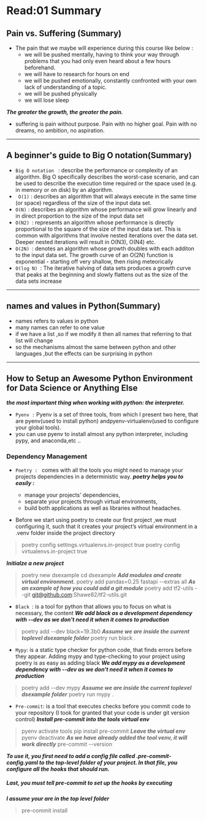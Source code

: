 # Read:01 Summary
## Pain vs. Suffering (Summary)
* The pain that we maybe will  experience during this course like below :
  * we will be pushed mentally, having to think your way through problems that you had only even heard about a few hours beforehand.
  * we will have to research for hours on end
  * we will be pushed emotionally, constantly confronted with your own lack of understanding of a topic.
  * we will be pushed physically
  * we will lose sleep
 
***The greater the growth, the greater the pain.***
* suffering is pain without purpose. Pain with no higher goal. Pain with no dreams, no ambition, no aspiration.
---------------------------------------------------------------------------------------------------------------------------
## A beginner's guide to Big O notation(Summary)
* `Big O notation ` : describe the performance or complexity of an algorithm. Big O specifically describes the worst-case scenario, and can be used to 
describe the execution time required or the space used (e.g. in memory or on disk) by an algorithm.
* ` O(1)` : describes an algorithm that will always execute in the same time (or space) regardless of the size of the input data set.
* `O(N)` :  describes an algorithm whose performance will grow linearly and in direct proportion to the size of the input data set
* `O(N2) `: represents an algorithm whose performance is directly proportional to the square of the size of the input data set. This is common with algorithms that involve nested iterations over the data set. Deeper nested iterations will result in O(N3), O(N4) etc.
* `O(2N) `: denotes an algorithm whose growth doubles with each additon to the input data set. The growth curve of an O(2N) function is 
exponential - starting off very shallow, then rising meteorically
* `O(log N) `: The iterative halving of data sets  produces a growth curve that peaks at the beginning and slowly flattens out as the size of the data sets increase

---------------------------------------------------------------------------------------------------------------------------------------
## names and values in Python(Summary)
* names refers to values in python
* many names can refer to one value
* if we have a list ,so if we modify it then all names that referring to that list will change
* so the mechanisms almost the same between python  and other languages ,but the effects can be surprising in python 
-------------------------------------------------------------------------------------------------------------------------------------
## How to Setup an Awesome Python Environment for Data Science or Anything Else
***the most important thing when working with python: the interpreter.***
* `Pyenv :` Pyenv is a set of three tools, from which I present two here, that are pyenv(used to install python) andpyenv-virtualenv(used to configure your global tools).
* you can use pyenv to install almost any python interpreter, including pypy, and anaconda,etc ..
### Dependency Management
* `Poetry : ` comes with all the tools you might need to manage your projects dependencies in a deterministic way.
***poetry helps you to easily :***
  * manage your projects’ dependencies,
  * separate your projects through virtual environments,
  * build both applications as well as libraries without headaches.

* Before we start using poetry to create our first project ,we must configuring it, such that it creates your project’s virtual environment in a .venv
folder inside the project directory

> poetry config settings.virtualenvs.in-project true
> poetry config virtualenvs.in-project true

***Initialze a new project***
> poetry new dsexample 
> cd dsexample
***Add modules and create virtual environment.***
> poetry add pandas=0.25 fastapi --extras all
***As an example of how you could add a git module***
> poetry add tf2-utils --git git@github.com:Shawe82/tf2-utils.git

* `Black `: is a tool for python that allows you to focus on what is necessary, the content
***We add black as a development dependency with --dev as we don't need it when it comes to production***
> poetry add --dev black=19.3b0
***Assume we are inside the current toplevel dsexample folder***
> poetry run black .

* `Mypy`: is a static type checker for python code, that finds errors before they appear. Adding mypy and type-checking to your project using poetry 
is as easy as adding black
***We add mypy as a development dependency with --dev as we don't need it when it comes to production***
> poetry add --dev mypy
***Assume we are inside the current toplevel dsexample folder***
> poetry run mypy .

* `Pre-commit`: is a tool that executes checks before you commit code to your repository (I took for granted that your code is under git version control)
***Install pre-commit into the tools virtual env***
> pyenv activate tools
> pip install pre-commit 
***Leave the virtual env***
> pyenv deactivate
***As we have already added the tool venv, it will work directly***
> pre-commit --version

***To use it, you first need to add a config file called .pre-commit-config.yaml to the top-level folder of your project. In that file, you configure all the hooks
 that should run.***
##### Last, you must tell pre-commit to set up the hooks by executing

***I assume your are in the top level folder***
> pre-commit install










